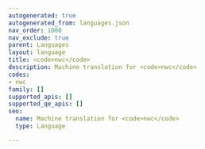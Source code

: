 ```yaml
---
autogenerated: true
autogenerated_from: languages.json
nav_order: 1000
nav_exclude: true
parent: Languages
layout: language
title: <code>nwc</code>
description: Machine translation for <code>nwc</code>
codes:
- nwc
family: []
supported_apis: []
supported_qe_apis: []
seo:
  name: Machine translation for <code>nwc</code>
  type: Language

---
```


